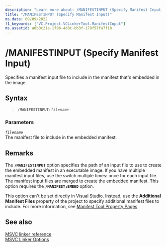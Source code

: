 ```yaml
---
description: "Learn more about: /MANIFESTINPUT (Specify Manifest Input)"
title: "/MANIFESTINPUT (Specify Manifest Input)"
ms.date: 09/09/2022
f1_keywords: ["VC.Project.VCLinkerTool.ManifestInput"]
ms.assetid: a0b0c21e-1f9b-4d8c-bb3f-178f57fa7f1b
---
```

# /MANIFESTINPUT (Specify Manifest Input)

Specifies a manifest input file to include in the manifest that's embedded in the image.

## Syntax

> **`/MANIFESTINPUT:`***`filename`*

### Parameters

*`filename`*\
The manifest file to include in the embedded manifest.

## Remarks

The **`/MANIFESTINPUT`** option specifies the path of an input file to use to create the embedded manifest in an executable image. If you have multiple manifest input files, use the switch multiple times: once for each input file. The manifest input files are merged to create the embedded manifest. This option requires the **`/MANIFEST:EMBED`** option.

This option can't be set directly in Visual Studio. Instead, use the **Additional Manifest Files** property of the project to specify additional manifest files to include. For more information, see [Manifest Tool Property Pages](manifest-tool-property-pages.md).

## See also

[MSVC linker reference](linking.md)<br/>
[MSVC Linker Options](linker-options.md)
